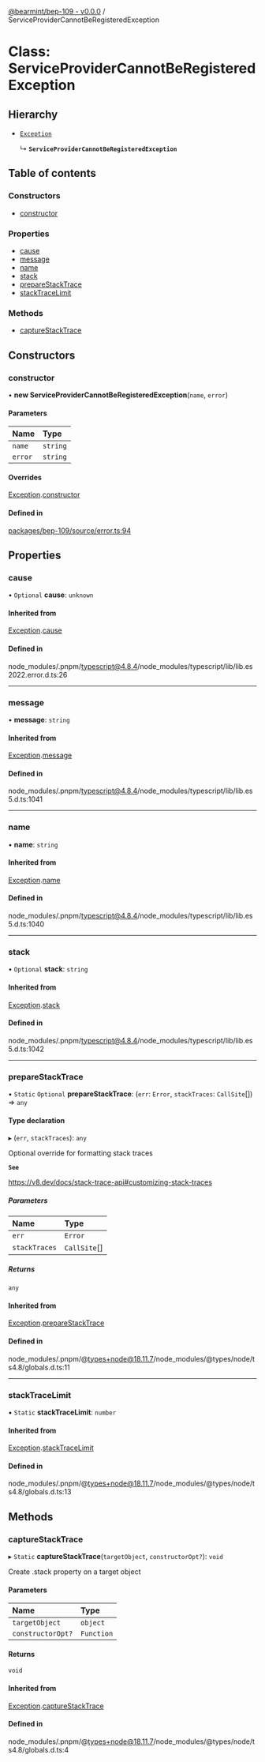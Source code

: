 [@bearmint/bep-109 - v0.0.0](../README.md) / ServiceProviderCannotBeRegisteredException

# Class: ServiceProviderCannotBeRegisteredException

## Hierarchy

- [`Exception`](Exception.md)

  ↳ **`ServiceProviderCannotBeRegisteredException`**

## Table of contents

### Constructors

- [constructor](ServiceProviderCannotBeRegisteredException.md#constructor)

### Properties

- [cause](ServiceProviderCannotBeRegisteredException.md#cause)
- [message](ServiceProviderCannotBeRegisteredException.md#message)
- [name](ServiceProviderCannotBeRegisteredException.md#name)
- [stack](ServiceProviderCannotBeRegisteredException.md#stack)
- [prepareStackTrace](ServiceProviderCannotBeRegisteredException.md#preparestacktrace)
- [stackTraceLimit](ServiceProviderCannotBeRegisteredException.md#stacktracelimit)

### Methods

- [captureStackTrace](ServiceProviderCannotBeRegisteredException.md#capturestacktrace)

## Constructors

### constructor

• **new ServiceProviderCannotBeRegisteredException**(`name`, `error`)

#### Parameters

| Name | Type |
| :------ | :------ |
| `name` | `string` |
| `error` | `string` |

#### Overrides

[Exception](Exception.md).[constructor](Exception.md#constructor)

#### Defined in

[packages/bep-109/source/error.ts:94](https://github.com/bearmint/bearmint/blob/main/packages/bep-109/source/error.ts#L94)

## Properties

### cause

• `Optional` **cause**: `unknown`

#### Inherited from

[Exception](Exception.md).[cause](Exception.md#cause)

#### Defined in

node_modules/.pnpm/typescript@4.8.4/node_modules/typescript/lib/lib.es2022.error.d.ts:26

___

### message

• **message**: `string`

#### Inherited from

[Exception](Exception.md).[message](Exception.md#message)

#### Defined in

node_modules/.pnpm/typescript@4.8.4/node_modules/typescript/lib/lib.es5.d.ts:1041

___

### name

• **name**: `string`

#### Inherited from

[Exception](Exception.md).[name](Exception.md#name)

#### Defined in

node_modules/.pnpm/typescript@4.8.4/node_modules/typescript/lib/lib.es5.d.ts:1040

___

### stack

• `Optional` **stack**: `string`

#### Inherited from

[Exception](Exception.md).[stack](Exception.md#stack)

#### Defined in

node_modules/.pnpm/typescript@4.8.4/node_modules/typescript/lib/lib.es5.d.ts:1042

___

### prepareStackTrace

▪ `Static` `Optional` **prepareStackTrace**: (`err`: `Error`, `stackTraces`: `CallSite`[]) => `any`

#### Type declaration

▸ (`err`, `stackTraces`): `any`

Optional override for formatting stack traces

**`See`**

https://v8.dev/docs/stack-trace-api#customizing-stack-traces

##### Parameters

| Name | Type |
| :------ | :------ |
| `err` | `Error` |
| `stackTraces` | `CallSite`[] |

##### Returns

`any`

#### Inherited from

[Exception](Exception.md).[prepareStackTrace](Exception.md#preparestacktrace)

#### Defined in

node_modules/.pnpm/@types+node@18.11.7/node_modules/@types/node/ts4.8/globals.d.ts:11

___

### stackTraceLimit

▪ `Static` **stackTraceLimit**: `number`

#### Inherited from

[Exception](Exception.md).[stackTraceLimit](Exception.md#stacktracelimit)

#### Defined in

node_modules/.pnpm/@types+node@18.11.7/node_modules/@types/node/ts4.8/globals.d.ts:13

## Methods

### captureStackTrace

▸ `Static` **captureStackTrace**(`targetObject`, `constructorOpt?`): `void`

Create .stack property on a target object

#### Parameters

| Name | Type |
| :------ | :------ |
| `targetObject` | `object` |
| `constructorOpt?` | `Function` |

#### Returns

`void`

#### Inherited from

[Exception](Exception.md).[captureStackTrace](Exception.md#capturestacktrace)

#### Defined in

node_modules/.pnpm/@types+node@18.11.7/node_modules/@types/node/ts4.8/globals.d.ts:4
